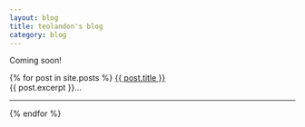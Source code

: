 ```yaml
---
layout: blog
title: teolandon's blog
category: blog
---
```


Coming soon!

<div>
  {% for post in site.posts %}
      <a href="{{ post.url }}">{{ post.title }}</a>
      <div style="text-align: justify;">
        {{ post.excerpt }}...
      </div>
      <hr/>
  {% endfor %}
</div>
